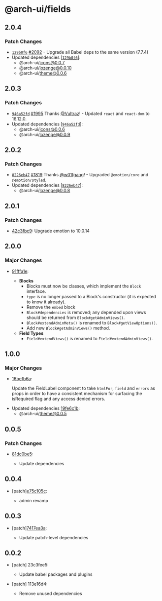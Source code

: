 # @arch-ui/fields

## 2.0.4

### Patch Changes

- [`129b0f6`](https://github.com/keystonejs/keystone/commit/129b0f61f34adb7482901d2da4ddb14ce1aedd62) [#2092](https://github.com/keystonejs/keystone/pull/2092) - Upgrade all Babel deps to the same version (7.7.4)
- Updated dependencies [[`129b0f6`](https://github.com/keystonejs/keystone/commit/129b0f61f34adb7482901d2da4ddb14ce1aedd62)]:
  - @arch-ui/icons@0.0.7
  - @arch-ui/lozenge@0.0.10
  - @arch-ui/theme@0.0.6

## 2.0.3

### Patch Changes

- [`946a52fd`](https://github.com/keystonejs/keystone/commit/946a52fd7057bb73f4ffd465ef51498172926866) [#1995](https://github.com/keystonejs/keystone/pull/1995) Thanks [@Vultraz](https://github.com/Vultraz)! - Updated `react` and `react-dom` to 16.12.0.
- Updated dependencies [[`946a52fd`](https://github.com/keystonejs/keystone/commit/946a52fd7057bb73f4ffd465ef51498172926866)]:
  - @arch-ui/icons@0.0.6
  - @arch-ui/lozenge@0.0.9

## 2.0.2

### Patch Changes

- [`8226eb47`](https://github.com/keystonejs/keystone/commit/8226eb4709ea8ad5773c900eaaa96068d3cb6bad) [#1819](https://github.com/keystonejs/keystone/pull/1819) Thanks [@w01fgang](https://github.com/w01fgang)! - Upgraded `@emotion/core` and `@emotion/styled`.
- Updated dependencies [[`8226eb47`](https://github.com/keystonejs/keystone/commit/8226eb4709ea8ad5773c900eaaa96068d3cb6bad)]:
  - @arch-ui/lozenge@0.0.8

## 2.0.1

### Patch Changes

- [42c3fbc9](https://github.com/keystonejs/keystone-5/commit/42c3fbc9): Upgrade emotion to 10.0.14

## 2.0.0

### Major Changes

- [91fffa1e](https://github.com/keystonejs/keystone-5/commit/91fffa1e):

  - **Blocks**
    - Blocks must now be classes, which implement the `Block` interface.
    - `type` is no longer passed to a Block's constructor (it is expected to know it already).
    - Remove the `embed` block
    - `Block#dependencies` is removed; any depended upon views should be returned from `Block#getAdminViews()`.
    - `Block#extendAdminMeta()` is renamed to `Block#getViewOptions()`.
    - Add new `Block#getAdminViews()` method.
  - **Field Types**
    - `Field#extendViews()` is renamed to `Field#extendAdminViews()`.

## 1.0.0

### Major Changes

- [16befb6a](https://github.com/keystonejs/keystone-5/commit/16befb6a):

  Update the FieldLabel component to take `htmlFor`, `field` and `errors` as props in order to have a consistent mechanism for surfacing the isRequired flag and any access denied errors.

* Updated dependencies [19fe6c1b](https://github.com/keystonejs/keystone-5/commit/19fe6c1b):
  - @arch-ui/theme@0.0.5

## 0.0.5

### Patch Changes

- [81dc0be5](https://github.com/keystonejs/keystone-5/commit/81dc0be5):

  - Update dependencies

## 0.0.4

- [patch][e75c105c](https://github.com/keystonejs/keystone-5/commit/e75c105c):

  - admin revamp

## 0.0.3

- [patch][7417ea3a](https://github.com/keystonejs/keystone-5/commit/7417ea3a):

  - Update patch-level dependencies

## 0.0.2

- [patch] 23c3fee5:

  - Update babel packages and plugins

- [patch] 113e16d4:

  - Remove unused dependencies
